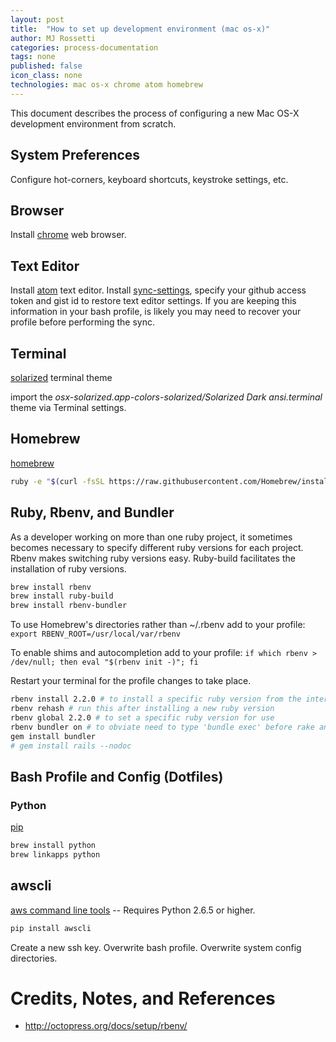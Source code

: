 ```yaml
---
layout: post
title:  "How to set up development environment (mac os-x)"
author: MJ Rossetti
categories: process-documentation
tags: none
published: false
icon_class: none
technologies: mac os-x chrome atom homebrew
---
```


This document describes the process of configuring a new Mac OS-X development environment from scratch.

## System Preferences

Configure hot-corners, keyboard shortcuts, keystroke settings, etc.

## Browser

Install [chrome](https://www.google.com/chrome/browser/desktop/index.html) web browser.

## Text Editor

Install [atom](https://atom.io/) text editor. Install [sync-settings](https://github.com/Hackafe/atom-sync-settings), specify your github access token and gist id to restore text editor settings. If you are keeping this information in your bash profile, is likely you may need to recover your profile before performing the sync.

## Terminal

[solarized](http://ethanschoonover.com/solarized) terminal theme

import the *osx-solarized.app-colors-solarized/Solarized Dark ansi.terminal* theme via Terminal settings.

## Homebrew

[homebrew](http://brew.sh/)

```` sh
ruby -e "$(curl -fsSL https://raw.githubusercontent.com/Homebrew/install/master/install)"
````

## Ruby, Rbenv, and Bundler

As a developer working on more than one ruby project, it sometimes becomes necessary to specify different ruby versions for each project. Rbenv makes switching ruby versions easy. Ruby-build facilitates the installation of ruby versions.

```` sh
brew install rbenv
brew install ruby-build
brew install rbenv-bundler
````

To use Homebrew's directories rather than ~/.rbenv add to your profile: `export RBENV_ROOT=/usr/local/var/rbenv`

To enable shims and autocompletion add to your profile: `if which rbenv > /dev/null; then eval "$(rbenv init -)"; fi`

Restart your terminal for the profile changes to take place.

```` sh
rbenv install 2.2.0 # to install a specific ruby version from the internet
rbenv rehash # run this after installing a new ruby version
rbenv global 2.2.0 # to set a specific ruby version for use
rbenv bundler on # to obviate need to type 'bundle exec' before rake and other commands
gem install bundler
# gem install rails --nodoc
````

## Bash Profile and Config (Dotfiles)
















### Python

[pip](https://pip.pypa.io/en/stable/installing.html)

```` sh
brew install python
brew linkapps python
````

## awscli

[aws command line tools](http://aws.amazon.com/cli/) -- Requires Python 2.6.5 or higher.
```` sh
pip install awscli
````



Create a new ssh key.
Overwrite bash profile.
Overwrite system config directories.


# Credits, Notes, and References
 + http://octopress.org/docs/setup/rbenv/
